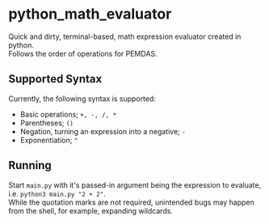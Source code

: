 # python_math_evaluator
Quick and dirty, terminal-based, math expression evaluator created in python.  
Follows the order of operations for PEMDAS.  

## Supported Syntax
Currently, the following syntax is supported:
- Basic operations; `+, -, /, *`   
- Parentheses; `()`  
- Negation, turning an expression into a negative; `-`  
- Exponentiation; `^`  

## Running
Start `main.py` with it's passed-in argument being the expression to evaluate, i.e. `python3 main.py "2 + 2"`.  
While the quotation marks are not required, unintended bugs may happen from the shell, for example, expanding wildcards.  
